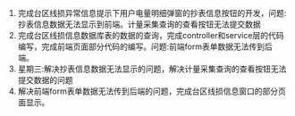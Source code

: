 1. 完成台区线损异常信息提示下用户电量明细弹窗的抄表信息按钮的开发，问题:抄表信息数据无法显示到前端。计量采集查询的查看按钮无法提交数据
2. 完成台区线损信息数据库表的数据的查询，完成controller和service层的代码编写，完成前端页面部分代码的编写。问题:前端form表单数据无法传到后端。
3. 星期三:解决抄表信息数据无法显示的问题，解决计量采集查询的查看按钮无法提交数据的问题
4. 解决前端form表单数据无法传到后端的问题，完成台区线损信息窗口的部分页面显示。
